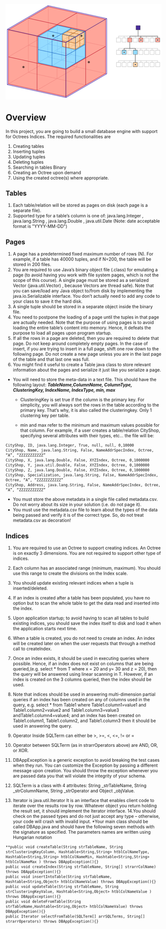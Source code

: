 ![alt text](https://github.com/NadaEmad222/Simple_DataBase_Engine/blob/main/octree.png?raw=true)
# Overview
In this project, you are going to build a small database engine with support for Octrees Indices. The required functionalities are

1. Creating tables
2. Inserting tuples
3. Updating tuples
4. Deleting tuples
5. Searching in tables Binary
6. Creating an Octree upon demand
7. Using the created octree(s) where appropriate.

##  Tables
1. Each table/relation will be stored as pages on disk (each page is a separate file).
2. Supported type for a table’s column is one of: java.lang.Integer , java.lang.String , java.lang.Double , java.util.Date (Note: date acceptable format is "YYYY-MM-DD")

## Pages

1. A page has a predetermined fixed maximum number of rows (N). For example, if a table has 40000 tuples, and if N=200, the table will be stored in 200 files.
2. You are required to use Java’s binary object file (.class) for emulating a page (to avoid having you work with file system pages, which is not the scope of this course). A single page must be stored as a serialized Vector (java.util.Vector) , because Vectors are thread safe). Note that you can save/load any Java object to/from disk by implementing the java.io.Serializable interface. You don’t actually need to add any code to your class to save it the hard disk.
3. A single tuple should be stored in a separate object inside the binary file.
4. You need to postpone the loading of a page until the tuples in that page are actually needed. Note that the purpose of using pages is to avoid loading the entire table’s content into memory. Hence, it defeats the purpose to load all pages upon program startup.
5. If all the rows in a page are deleted, then you are required to delete that page. Do not keep around completely empty pages. In the case of insert, if you are trying to insert in a full page, shift one row down to the following page. Do not create a new page unless you are in the last page of the table and that last one was full.
6. You might find it useful to create a Table java class to store relevant information about the pages and serialize it just like you serialize a page.

* You will need to store the meta-data in a text file. This should have the following layout: 
***TableName,ColumnName, ColumnType, ClusteringKey, IndexName, IndexType, min, max***

    * ClusteringKey is set true if the column is the primary key. For simplicity, you will always sort the rows in the table according to the primary key. That’s why, it is also called the clusteringkey. Only 1 clustering key per table.

    * min and max refer to the minimum and maximum values possible for that column. For example, if a user creates a table/relation CityShop, specifying several attributes with their types, etc… the file will be:

``` Table Name, Column Name, Column Type, ClusteringKey, IndexName,IndexType, min, max 
CityShop, ID, java.lang.Integer, True, null, null, 0,10000 
CityShop, Name, java.lang.String, False, NameAddrSpecIndex, Octree, “A”, “ZZZZZZZZZZZ” 
CityShop, X, java.lang.Double, False, XYZIndex, Octree, 0,1000000 
CityShop, Y, java.util.Double, False, XYZIndex, Octree, 0,1000000 
CityShop, Z, java.lang.Double, False, XYZIndex, Octree, 0,1000000 
CityShop, Specialization, java.lang.String, False, NameAddrSpecIndex, Octree, “A”, “ZZZZZZZZZZZ” 
CityShop, Address, java.lang.String, False, NameAddrSpecIndex, Octree, “A”, “ZZZZZZZZZZZ”
```

* You must store the above metadata in a single file called metadata.csv. Do not worry about its size in your solution (i.e. do not page it).
* You must use the metadata.csv file to learn about the types of the data being passed and verify it is of the correct type. So, do not 
treat metadata.csv as decoration!

## Indices

1. You are required to use an Octree to support creating indices. An Octree is on exactly 3 dimensions. You are not required to support other type of indices.

2. Each column has an associated range (minimum, maximum). You should use this range to create the divisions on the Index scale.

3. You should update existing relevant indices when a tuple is inserted/deleted.

4. If an index is created after a table has been populated, you have no option but to scan the whole table to get the data read and inserted into the index.

5. Upon application startup; to avoid having to scan all tables to build existing indices, you should save the index itself to disk and load it when the application starts next time.

6. When a table is created, you do not need to create an index. An index will be created later on when the user requests that through a method call to createIndex.

7. Once an index exists, it should be used in executing queries where possible. Hence, if an index does not exist on columns that are being queried,(e.g. select * from T where x = 20 and y= 30 and z = 20), then the query will be answered using linear scanning in T. However, if an index is created on the 3 columns queried, then the index should be used.

8. Note that indices should be used in answering multi-dimension partial queries if an index has been created on any of columns used in the query, e.g. select * from Table1 where Table1.column1=value1 and Table1.column2=value2 and Table1.column3=value3 andTable1.column4=value4; and an index has been created on Table1.column1, Table1.column2, and Table1.column3 then it should be used in answering the query.

9. Operator Inside SQLTerm can either be >, >=, <, <=, != or =

10. Operator between SQLTerm (as in strarrOperators above) are AND, OR, or XOR.

11. DBAppException is a generic exception to avoid breaking the test cases when they run. You can customize the Exception by passing a different message upon creation. You should throw the exception whenever you are passed data you that will violate the integrity of your schema.

12. SQLTerm is a class with 4 attributes: String _strTableName, String _strColumnName, String _strOperator and Object _objValue.

13. Iterator is java.util.Iterator It is an interface that enables client code to iterate over the results row by row. Whatever object you return holding the result set, it should implement the Iterator interface. 14.You should check on the passed types and do not just accept any type – otherwise, your code will crash with invalid input. *Your main class should be called DBApp.java and should have the following seven methods with the signature as specified. The parameters names are written using Hungarian notation


```public void init( ); 
**public void createTable(String strTableName, String strClusteringKeyColumn, Hashtable<String,String> htblColNameType, Hashtable<String,String> htblColNameMin, Hashtable<String,String> htblColNameMax ) throws DBAppException(){}
public void createIndex(String strTableName, String[] strarrColName) throws DBAppException(){}
public void insertIntoTable(String strTableName, Hashtable<String,Object> htblColNameValue) throws DBAppException(){} 
public void updateTable(String strTableName, String strClusteringKeyValue, Hashtable<String,Object> htblColNameValue ) throws DBAppException(){}
public void deleteFromTable(String strTableName,Hashtable<String,Object> htblColNameValue) throws DBAppException(){}
public Iterator selectFromTable(SQLTerm[] arrSQLTerms, String[] strarrOperators) throws DBAppException(){}
```